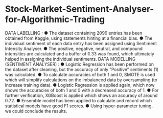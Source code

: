 # Stock-Market-Sentiment-Analyser-for-Algorithmic-Trading
DATA LABELLING : ● The dataset containing 2099 entries has been obtained from Kaggle, using statements hinting at a financial bias. ● The individual sentiment of each data entry has been assigned using Sentiment Intensity Analyser. ● The positive, negative, neutral, and compound intensities are calculated and a buffer of 0.33 was found, which ultimately helped in assigning the individual sentiments. DATA MODELLING (SENTIMENT ANALYSER) : ● Logistic Regression has been performed on the dataset after cleaning, but the accuracy of only “Positive” sentiments (1) was calculated. ● To calculate accuracies of both 1 and 0, SMOTE is used which will simplify calculations on the imbalanced data by oversampling (to increase training data). ● Logistic Regression is applied again, which now shows the accuracies of both 1 and 0 with a decreased accuracy of 1. ● For further verification, XGBoost is applied which shows an accuracy of around 0.72. ● Ensemble model has been applied to calculate and record which statistical models have good F1 scores. ● Using hyper-parameter tuning, we could conclude the results.
